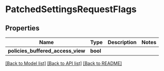 # PatchedSettingsRequestFlags

## Properties

Name | Type | Description | Notes
------------ | ------------- | ------------- | -------------
**policies_buffered_access_view** | **bool** |  | 

[[Back to Model list]](../README.md#documentation-for-models) [[Back to API list]](../README.md#documentation-for-api-endpoints) [[Back to README]](../README.md)


